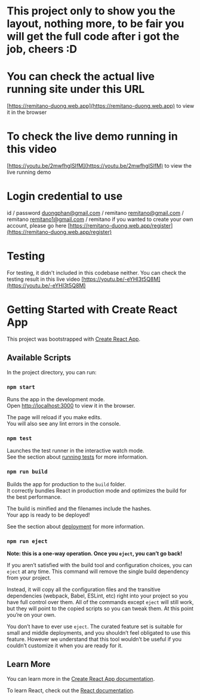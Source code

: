 # This project only to show you the layout, nothing more, to be fair you will get the full code after i got the job, cheers :D

# You can check the actual live running site under this URL

[https://remitano-duong.web.app](https://remitano-duong.web.app) to view it in the browser

# To check the live demo running in this video

[https://youtu.be/2mwfhgISIfM](https://youtu.be/2mwfhgISIfM) to view the live running demo

# Login credential to use

id / password
duongphan@gmail.com / remitano
remitano@gmail.com / remitano
remitano1@gmail.com / remitano
if you wanted to create your own account, please go here
[https://remitano-duong.web.app/register](https://remitano-duong.web.app/register)

# Testing

For testing, it didn't included in this codebase neither.
You can check the testing result in this live video
[https://youtu.be/-eYHI3t5Q8M](https://youtu.be/-eYHI3t5Q8M)

# Getting Started with Create React App

This project was bootstrapped with [Create React App](https://github.com/facebook/create-react-app).

## Available Scripts

In the project directory, you can run:

### `npm start`

Runs the app in the development mode.\
Open [http://localhost:3000](http://localhost:3000) to view it in the browser.

The page will reload if you make edits.\
You will also see any lint errors in the console.

### `npm test`

Launches the test runner in the interactive watch mode.\
See the section about [running tests](https://facebook.github.io/create-react-app/docs/running-tests) for more information.

### `npm run build`

Builds the app for production to the `build` folder.\
It correctly bundles React in production mode and optimizes the build for the best performance.

The build is minified and the filenames include the hashes.\
Your app is ready to be deployed!

See the section about [deployment](https://facebook.github.io/create-react-app/docs/deployment) for more information.

### `npm run eject`

**Note: this is a one-way operation. Once you `eject`, you can’t go back!**

If you aren’t satisfied with the build tool and configuration choices, you can `eject` at any time. This command will remove the single build dependency from your project.

Instead, it will copy all the configuration files and the transitive dependencies (webpack, Babel, ESLint, etc) right into your project so you have full control over them. All of the commands except `eject` will still work, but they will point to the copied scripts so you can tweak them. At this point you’re on your own.

You don’t have to ever use `eject`. The curated feature set is suitable for small and middle deployments, and you shouldn’t feel obligated to use this feature. However we understand that this tool wouldn’t be useful if you couldn’t customize it when you are ready for it.

## Learn More

You can learn more in the [Create React App documentation](https://facebook.github.io/create-react-app/docs/getting-started).

To learn React, check out the [React documentation](https://reactjs.org/).
